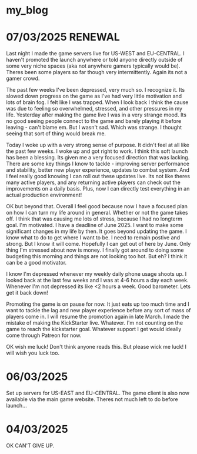 # my_blog

# 07/03/2025 RENEWAL

Last night I made the game servers live for US-WEST and EU-CENTRAL. I haven't promoted the launch anywhere or told anyone directly outside of some very niche spaces (aka not anywhere gamers typically would be).  Theres been some players so far though very intermittently. Again its not a gamer crowd.

The past few weeks I've been depressed, very much so. I recognize it. Its slowed down progress on the game as I've had very little motivation and lots of brain fog. I felt like I was trapped. When I look back I think the cause was due to feeling so overwhelmed, stressed, and other pressures in my life. Yesterday after making the game live I was in a very strange mood. Its no good seeing people connect to the game and barely playing it before leaving - can't blame em. But I wasn't sad. Which was strange. I thought seeing that sort of thing would break me.

Today I woke up with a very strong sense of purpose. It didn't feel at all like the past few weeks. I woke up and got right to work. I think this soft launch has been a blessing. Its given me a very focused direction that was lacking. There are some key things I know to tackle - improving server performance and stability, better new player experience, updates to combat system. And I feel really good knowing I can roll out these updates live. Its not like theres many active players, and any returning active players can check out the improvements on a daily basis. Plus, now I can directly test everything in an actual production environment!

OK but beyond that. Overall I feel good because now I have a focused plan on how I can turn my life around in general. Whether or not the game takes off. I think that was causing me lots of stress, because I had no longterm goal. I'm motivated. I have a deadline of June 2025. I want to make some significant changes in my life by then. It goes beyond updating the game. I know what to do to get where I want to be. I need to remain postive and strong. But I know it will come. Hopefully I can get out of here by June. Only thing I'm stressed about now is money. I finally got around to doing some budgeting this morning and things are not looking too hot. But eh? I think it can be a good motivator.

I know I'm depressed whenever my weekly daily phone usage shoots up. I looked back at the last few weeks and I was at 4-6 hours a day each week. Whenever I'm not depressed its like <2 hours a week. Good barometer. Lets get it back down!

Promoting the game is on pause for now. It just eats up too much time and I want to tackle the lag and new player experience before any sort of mass of players come in. I will resume the promotion again in late March.
I made the mistake of making the KickStarter live. Whatever. I'm not counting on the game to reach the kickstarter goal. Whatever support I get would ideally come through Patreon for now. 


OK wish me luck! Don't think anyone reads this. But please wick me luck! I will wish you luck too.




# 06/03/2025

Set up servers for US-EAST and EU-CENTRAL. The game client is also now available via the main game website. Theres not much left to do before launch...


# 04/03/2025 

OK CAN'T GIVE UP. 
